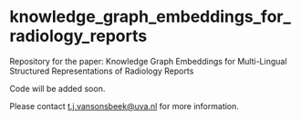 # knowledge_graph_embeddings_for_radiology_reports
Repository for the paper: Knowledge Graph Embeddings for Multi-Lingual Structured Representations of Radiology Reports

Code will be added soon. 

Please contact t.j.vansonsbeek@uva.nl for more information. 
